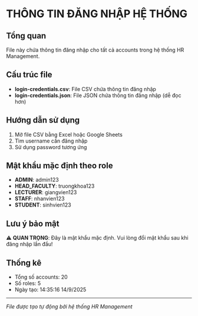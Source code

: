 # THÔNG TIN ĐĂNG NHẬP HỆ THỐNG

## Tổng quan
File này chứa thông tin đăng nhập cho tất cả accounts trong hệ thống HR Management.

## Cấu trúc file
- **login-credentials.csv**: File CSV chứa thông tin đăng nhập
- **login-credentials.json**: File JSON chứa thông tin đăng nhập (dễ đọc hơn)

## Hướng dẫn sử dụng
1. Mở file CSV bằng Excel hoặc Google Sheets
2. Tìm username cần đăng nhập
3. Sử dụng password tương ứng

## Mật khẩu mặc định theo role
- **ADMIN**: admin123
- **HEAD_FACULTY**: truongkhoa123  
- **LECTURER**: giangvien123
- **STAFF**: nhanvien123
- **STUDENT**: sinhvien123

## Lưu ý bảo mật
⚠️ **QUAN TRỌNG**: Đây là mật khẩu mặc định. Vui lòng đổi mật khẩu sau khi đăng nhập lần đầu!

## Thống kê
- Tổng số accounts: 20
- Số roles: 5
- Ngày tạo: 14:35:16 14/9/2025

---
*File được tạo tự động bởi hệ thống HR Management*
